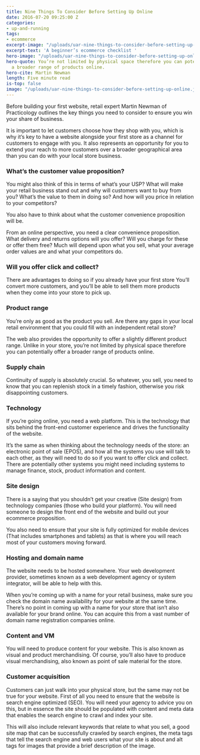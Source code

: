 ```yaml
---
title: Nine Things To Consider Before Setting Up Online
date: 2016-07-20 09:25:00 Z
categories:
- up-and-running
tags:
- ecommerce
excerpt-image: "/uploads/uar-nine-things-to-consider-before-setting-up-online.jpg"
excerpt-text: 'A beginner’s ecommerce checklist '
hero-image: "/uploads/uar-nine-things-to-consider-before-setting-up-online.jpg"
hero-quote: You’re not limited by physical space therefore you can potentially offer
  a broader range of products online.
hero-cite: Martin Newman
length: Five minute read
is-top: false
image: "/uploads/uar-nine-things-to-consider-before-setting-up-online.jpg"
---
```


Before building your first website, retail expert Martin Newman of Practicology outlines the key things you need to consider to ensure you win your share of business. 

It is important to let customers choose how they shop with you, which is why it’s key to have a website alongside your first store as a channel for customers to engage with you. It also represents an opportunity for you to extend your reach to more customers over a broader geographical area than you can do with your local store business.

### What’s the customer value proposition?

You might also think of this in terms of what’s your USP? What will make your retail business stand out and why will customers want to buy from you? What’s the value to them in doing so? And how will you price in relation to your competitors?

You also have to think about what the customer convenience proposition will be.

From an online perspective, you need a clear convenience proposition. What delivery and returns options will you offer? Will you charge for these or offer them free? Much will depend upon what you sell, what your average order values are and what your competitors do.

### Will you offer click and collect?

There are advantages to doing so if you already have your first store You’ll convert more customers, and you’ll be able to sell them more products when they come into your store to pick up.

### Product range

You’re only as good as the product you sell. Are there any gaps in your local retail environment that you could fill with an independent retail store?

The web also provides the opportunity to offer a slightly different product range. Unlike in your store, you’re not limited by physical space therefore you can potentially offer a broader range of products online.

### Supply chain

Continuity of supply is absolutely crucial. So whatever, you sell, you need to know that you can replenish stock in a timely fashion, otherwise you risk disappointing customers.

### Technology

If you’re going online, you need a web platform. This is the technology that sits behind the front-end customer experience and drives the functionality of the website.

It’s the same as when thinking about the technology needs of the store: an electronic point of sale (EPOS), and how all the systems you use will talk to each other, as they will need to do so if you want to offer click and collect. There are potentially other systems you might need including systems to manage finance, stock, product information and content.

### Site design

There is a saying that you shouldn’t get your creative (Site design) from technology companies (those who build your platform). You will need someone to design the front end of the website and build out your ecommerce proposition.

You also need to ensure that your site is fully optimized for mobile devices (That includes smartphones and tablets) as that is where you will reach most of your customers moving forward. 

### Hosting and domain name

The website needs to be hosted somewhere. Your web development provider, sometimes known as a web development agency or system integrator, will be able to help with this.

When you’re coming up with a name for your retail business, make sure you check the domain name availability for your website at the same time. There’s no point in coming up with a name for your store that isn’t also available for your brand online. You can acquire this from a vast number of domain name registration companies online.

### Content and VM

You will need to produce content for your website. This is also known as visual and product merchandising. Of course, you’ll also have to produce visual merchandising, also known as point of sale material for the store.

### Customer acquisition

Customers can just walk into your physical store, but the same may not be true for your website. First of all you need to ensure that the website is search engine optimized (SEO). You will need your agency to advice you on this, but in essence the site should be populated with content and meta data that enables the search engine to crawl and index your site.

This will also include relevant keywords that relate to what you sell, a good site map that can be successfully crawled by search engines, the meta tags that tell the search engine and web users what your site is about and alt tags for images that provide a brief description of the image. 